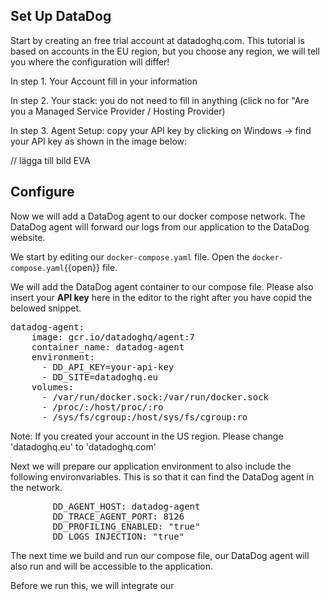 ## Set Up DataDog 

Start by creating an free trial account at datadoghq.com. This tutorial is based on accounts in the EU region,
but you choose any region, we will tell you where the configuration will differ!

In step 1. Your Account
fill in your information

In step 2. Your stack:
you do not need to fill in anything (click no for "Are you a Managed Service Provider / Hosting Provider)

In step 3. Agent Setup: 
copy your API key by clicking on Windows -> find your API key as shown in the image below: 

// lägga till bild EVA

## Configure 

Now we will add a DataDog agent to our docker compose network. The DataDog agent will forward our logs from our application to the DataDog website.

We start by editing our `docker-compose.yaml` file. Open the `docker-compose.yaml`{{open}} file. 

We will add the DataDog agent container to our compose file. Please also insert your **API key** here in the editor to the right after you have copid the belowed snippet.

<pre class="file" data-filename="docker-compose.yaml" data-target="insert" data-marker="#TODO-add-DD-service">
datadog-agent:
    image: gcr.io/datadoghq/agent:7
    container_name: datadog-agent
    environment:
      - DD_API_KEY=your-api-key
      - DD_SITE=datadoghq.eu
    volumes:
      - /var/run/docker.sock:/var/run/docker.sock
      - /proc/:/host/proc/:ro
      - /sys/fs/cgroup:/host/sys/fs/cgroup:ro
</pre>

Note: If you created your account in the US region. Please change 'datadoghq.eu' to 'datadoghq.com'

Next we will prepare our application environment to also include the following environvariables. This is so that it can find the DataDog agent in the network.

<pre class="file" data-filename="docker-compose.yaml" data-target="insert" data-marker="#TODO-add-DD-env">
&nbsp;&nbsp;&nbsp;&nbsp;&nbsp;&nbsp;&nbsp;&nbsp;DD_AGENT_HOST: datadog-agent 
&nbsp;&nbsp;&nbsp;&nbsp;&nbsp;&nbsp;&nbsp;&nbsp;DD_TRACE_AGENT_PORT: 8126 
&nbsp;&nbsp;&nbsp;&nbsp;&nbsp;&nbsp;&nbsp;&nbsp;DD_PROFILING_ENABLED: "true" 
&nbsp;&nbsp;&nbsp;&nbsp;&nbsp;&nbsp;&nbsp;&nbsp;DD_LOGS_INJECTION: "true" 
</pre>

The next time we build and run our compose file, our DataDog agent will also run and will be accessible to the application. 

Before we run this, we will integrate our 

